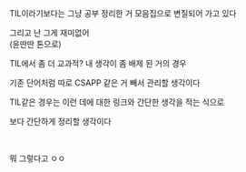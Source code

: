 TIL이라기보다는 그냥 공부 정리한 거 모음집으로 변질되어 가고 있다

그리고 난 그게 재미없어<br>
(윤딴딴 톤으로)

TIL에서 좀 더 교과적? 내 생각이 좀 배제 된 거의 경우

기존 단어처럼 따로 CSAPP 같은 거 빼서 관리할 생각이다

TIL같은 경우는 이런 데에 대한 링크와 간단한 생각을 적는 식으로

보다 간단하게 정리할 생각이다

<br>

뭐 그렇다고 ㅇㅇ